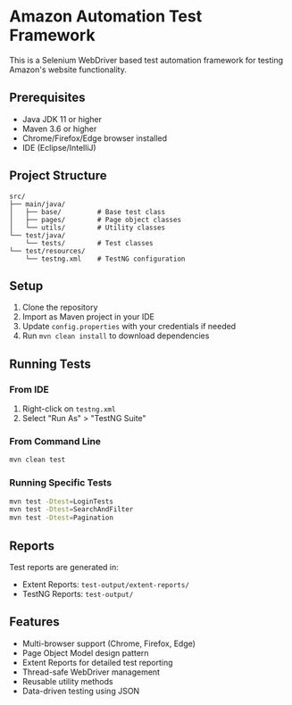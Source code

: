 # Amazon Automation Test Framework

This is a Selenium WebDriver based test automation framework for testing Amazon's website functionality.

## Prerequisites

- Java JDK 11 or higher
- Maven 3.6 or higher
- Chrome/Firefox/Edge browser installed
- IDE (Eclipse/IntelliJ)

## Project Structure

```
src/
├── main/java/
│   ├── base/         # Base test class
│   ├── pages/        # Page object classes
│   └── utils/        # Utility classes
└── test/java/
    └── tests/        # Test classes
└── test/resources/
    └── testng.xml    # TestNG configuration
```

## Setup

1. Clone the repository
2. Import as Maven project in your IDE
3. Update `config.properties` with your credentials if needed
4. Run `mvn clean install` to download dependencies

## Running Tests

### From IDE
1. Right-click on `testng.xml`
2. Select "Run As" > "TestNG Suite"

### From Command Line
```bash
mvn clean test
```

### Running Specific Tests
```bash
mvn test -Dtest=LoginTests
mvn test -Dtest=SearchAndFilter
mvn test -Dtest=Pagination
```

## Reports

Test reports are generated in:
- Extent Reports: `test-output/extent-reports/`
- TestNG Reports: `test-output/`

## Features

- Multi-browser support (Chrome, Firefox, Edge)
- Page Object Model design pattern
- Extent Reports for detailed test reporting
- Thread-safe WebDriver management
- Reusable utility methods
- Data-driven testing using JSON 
